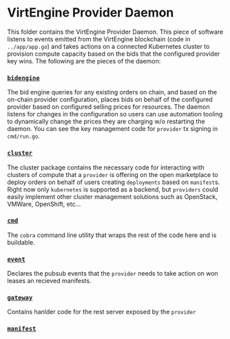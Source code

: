 # VirtEngine Provider Daemon

This folder contains the VirtEngine Provider Daemon. This piece of software listens to events emitted from the VirtEngine blockchain (code in `../app/app.go`) and takes actions on a connected Kubernetes cluster to provision compute capacity based on the bids that the configured provider key wins. The following are the pieces of the daemon:

### [`bidengine`](./bidengine)

The bid engine queries for any existing orders on chain, and based on the on-chain provider configuration, places bids on behalf of the configured provider based on configured selling prices for resources. The daemon listens for changes in the configuration so users can use automation tooling to dynamically change the prices they are charging w/o restarting the daemon. You can see the key management code for `provider` tx signing in `cmd/run.go`.

### [`cluster`](./cluster)

The cluster package contains the necessary code for interacting with clusters of compute that a `provider` is offering on the open marketplace to deploy orders on behalf of users creating `deployments` based on `manifest`s. Right now only `kubernetes` is supported as a backend, but `providers` could easily implement other cluster management solutions such as OpenStack, VMWare, OpenShift, etc...

### [`cmd`](./cmd)

The `cobra` command line utility that wraps the rest of the code here and is buildable.

### [`event`](./event)

Declares the pubsub events that the `provider` needs to take action on won leases an recieved manifests.

### [`gateway`](./gateway)

Contains hanlder code for the rest server exposed by the `provider`

### [`manifest`](./manifest)